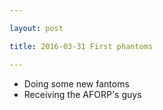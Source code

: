 ```yaml
---

layout: post

title: 2016-03-31 First phantoms

---
```



-   Doing some new fantoms
-   Receiving the AFORP's guys

